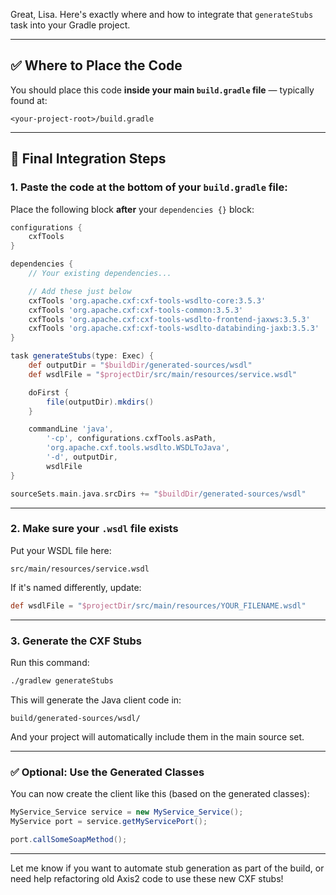 Great, Lisa. Here's exactly where and how to integrate that `generateStubs` task into your Gradle project.

---

## ✅ Where to Place the Code

You should place this code **inside your main `build.gradle` file** — typically found at:

```
<your-project-root>/build.gradle
```

---

## 🧩 Final Integration Steps

### 1. **Paste the code at the bottom of your `build.gradle`** file:

Place the following block **after** your `dependencies {}` block:

```groovy
configurations {
    cxfTools
}

dependencies {
    // Your existing dependencies...

    // Add these just below
    cxfTools 'org.apache.cxf:cxf-tools-wsdlto-core:3.5.3'
    cxfTools 'org.apache.cxf:cxf-tools-common:3.5.3'
    cxfTools 'org.apache.cxf:cxf-tools-wsdlto-frontend-jaxws:3.5.3'
    cxfTools 'org.apache.cxf:cxf-tools-wsdlto-databinding-jaxb:3.5.3'
}

task generateStubs(type: Exec) {
    def outputDir = "$buildDir/generated-sources/wsdl"
    def wsdlFile = "$projectDir/src/main/resources/service.wsdl"

    doFirst {
        file(outputDir).mkdirs()
    }

    commandLine 'java',
        '-cp', configurations.cxfTools.asPath,
        'org.apache.cxf.tools.wsdlto.WSDLToJava',
        '-d', outputDir,
        wsdlFile
}

sourceSets.main.java.srcDirs += "$buildDir/generated-sources/wsdl"
```

---

### 2. **Make sure your `.wsdl` file exists**

Put your WSDL file here:

```
src/main/resources/service.wsdl
```

If it's named differently, update:

```groovy
def wsdlFile = "$projectDir/src/main/resources/YOUR_FILENAME.wsdl"
```

---

### 3. **Generate the CXF Stubs**

Run this command:

```bash
./gradlew generateStubs
```

This will generate the Java client code in:

```
build/generated-sources/wsdl/
```

And your project will automatically include them in the main source set.

---

### ✅ Optional: Use the Generated Classes

You can now create the client like this (based on the generated classes):

```java
MyService_Service service = new MyService_Service();
MyService port = service.getMyServicePort();

port.callSomeSoapMethod();
```

---

Let me know if you want to automate stub generation as part of the build, or need help refactoring old Axis2 code to use these new CXF stubs!

